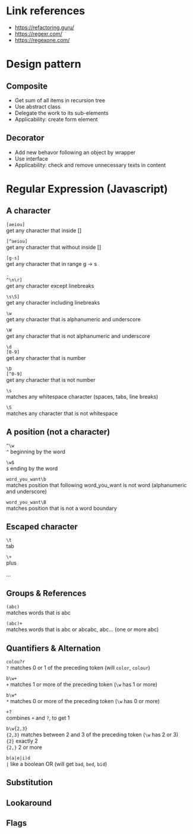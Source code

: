 # Link references

- https://refactoring.guru/
- https://regexr.com/
- https://regexone.com/

# Design pattern

## Composite
- Get sum of all items in recursion tree
- Use abstract class
- Delegate the work to its sub-elements
- Applicability: create form element

## Decorator
- Add new behavor following an object by wrapper
- Use interface
- Applicability: check and remove unnecessary texts in content

# Regular Expression (Javascript)

## A character

`[aeiou]`<br/>
get any character that inside []

`[^aeiou]`<br/>
get any character that without inside []

`[g-s]`<br/>
get any character that in range g -> s

`.`<br/>
`^\n\r]`<br/>
get any character except linebreaks

`\s\S]`<br/>
get any character including linebreaks

`\w`<br/>
get any character that is alphanumeric and underscore

`\W`<br/>
get any character that is not alphanumeric and underscore

`\d`<br/>
`[0-9]`<br/>
get any character that is number

`\D`<br/>
`[^0-9]`<br/>
get any character that is not number

`\s`<br/>
matches any whitespace character (spaces, tabs, line breaks)

`\S`<br/>
matches any character that is not whitespace

## A position (not a character)

`^\w`<br/>
`^` beginning by the word

`\w$`<br/>
`$` ending by the word

`word_you_want\b`<br/>
matches position that following word_you_want is not word (alphanumeric and underscore)

`word_you_want\B`<br/>
matches position that is not a word boundary

## Escaped character

`\t`<br/>
tab

`\+`<br/>
plus

...

##  Groups & References

`(abc)`<br/>
matches words that is abc

`(abc)+`<br/>
matches words that is abc or abcabc, abc... (one or more abc)

## Quantifiers & Alternation

`colou?r`<br/>
`?` matches 0 or 1 of the preceding token (will `color`, `colour`)

`b\w+`<br/>
`+` matches 1 or more of the preceding token (`\w` has 1 or more)

`b\w*`<br/>
`*` matches 0 or more of the preceding token (`\w` has 0 or more)

`+?`<br/>
combines `+` and `?`, to get 1

`b\w{2,3}`<br/>
`{2,3}` matches between 2 and 3 of the preceding token (`\w` has 2 or 3)<br/>
`{2}` exactly 2<br/>
`{2,}` 2 or more

`b(a|e|i)d`<br/>
`|` like a boolean OR (will get `bad`, `bed`, `bid`)

## Substitution

## Lookaround

## Flags
